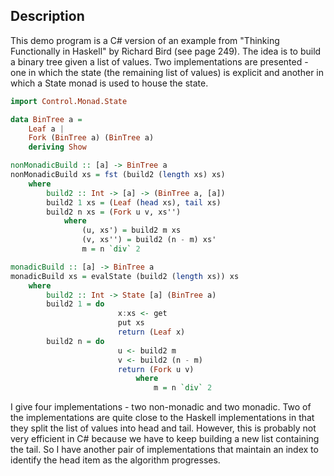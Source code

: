 
## Description

This demo program is a C# version of an example from "Thinking Functionally in Haskell" by Richard Bird (see page 249).
The idea is to build a binary tree given a list of values. Two implementations are presented - one in which the state
(the remaining list of values) is explicit and another in which a State monad is used to house the state.

```Haskell
import Control.Monad.State

data BinTree a =
	Leaf a |
	Fork (BinTree a) (BinTree a)
	deriving Show

nonMonadicBuild :: [a] -> BinTree a
nonMonadicBuild xs = fst (build2 (length xs) xs)
	where
		build2 :: Int -> [a] -> (BinTree a, [a])
		build2 1 xs = (Leaf (head xs), tail xs)
		build2 n xs = (Fork u v, xs'')
			where
				(u, xs') = build2 m xs
				(v, xs'') = build2 (n - m) xs'
				m = n `div` 2

monadicBuild :: [a] -> BinTree a
monadicBuild xs = evalState (build2 (length xs)) xs
	where
		build2 :: Int -> State [a] (BinTree a)
		build2 1 = do
						x:xs <- get
						put xs
						return (Leaf x)
		build2 n = do
						u <- build2 m
						v <- build2 (n - m)
						return (Fork u v)
							where
								m = n `div` 2
```

I give four implementations - two non-monadic and two monadic. Two of the implementations are quite close to
the Haskell implementations in that they split the list of values into head and tail. However, this is
probably not very efficient in C# because we have to keep building a new list containing the tail. So I have
another pair of implementations that maintain an index to identify the head item as the algorithm progresses.
